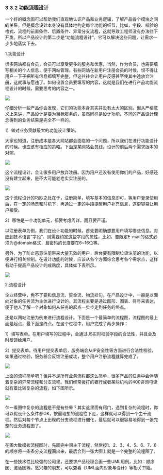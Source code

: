 ### 3.3.2 功能流程设计

一个好的概念图可以帮助我们直观地认识产品和业务逻辑，了解产品各个模块之间的关系。但是概念设计本身没有具体地约定每个功能的细节，比如，字段、校验的格式、流程的前置条件、后置条件、异常分支流程，这就导致工程师没有办法往下开发。所以产品设计的第二步是“功能流程设计”，它可以解决这些问题，让需求一步步地落实下去。

1.功能设计

很多网站都有会员，会员可以享受更多的服务和优惠，当然，作为会员，也需要填写相关的个人信息，便于网站管理。有些网站在新用户注册会员的时候，恨不得让用户一下子把所有信息都填写完整，但这往往会让用户反感甚至使其中途放弃注册，这就事与愿违了。如何设置会员要填写的内容，这就是我们在进行产品功能流程设计的时候，需要思考的内容之一。

![](images/image01989.jpeg)

仔细分析一些产品你会发现，它们的功能本身其实并没有太大的区别。但从严格意义上来讲，产品设计是要为目标服务的，虽然同样是设计功能，不同的产品设计理念得到的业务结果是完全不一样的。

1）做对业务贡献最大的功能设计策略。

大家也知道，注册成本是各大网站都会面临的一个问题，所以我们在进行功能设计的时候，也应该有相应的策略。下面是某网站会员线，设计的前后两个需求版本的对照。

![](images/image01990.jpeg)

这个流程设计，会让很多用户放弃注册。因为用户还没有使用你们的产品，好感还没有建立起来，是不大可能老老实实注册的。

![](images/image01991.jpeg)

这个流程设计的巧妙之处在于，注册简单，填写基本的信息即可，等用户登录使用后，在一定的场景和时机下，再通过一定的手段提醒用户补充信息，这更容易让用户接受。

2）哪怕是一个功能单元，都要考虑周详，而且要严谨。

以注册表单为例，我们在设计功能的时候，首先要明确想要用户填写哪些信息。对应到技术语言“字段”，则需要约定这些字段的属性，比如，要限定E-mail的格式必须为@domain格式，且密码的长度要在6~16位等。

另外，为了防止恶意注册带来大量无效的用户，后台要有限制垃圾注册的功能，以便进行相关控制。在设计功能的时候，应该从各个方面综合思考各个需求点，这样有助于提高产品设计的成熟度，具体如下表所示。

![](images/image01992.jpeg)

2.流程设计

企业经营中，免不了要和信息流、资金流、物流挂勾。在产品设计中，一般是以面向对象的任务流为主体进行设计的。其流程主要是通过图形、图表、符号来表达，便于他人了解一个对象如何从任务的起点一步步走到任务的终点。

还是以网站注册为例来进行流程设计。下面是一个最简单的流程图，流程图的最上面是起点，最下面是终点。在这个过程中，用户完成了两步操作：

1）填写表单。在用户填写的过程中，会通过JS实时校验字段的合法性，并且会及时反馈给用户。

2）提交表单。待用户提交表单后，服务端会从IP安全性等方面进行合法性校验，如果通过校验，服务器会反馈注册成功，整个用户注册流程就算完成了。

![](images/image01993.jpeg)

上面的流程简单吧？但并不是所有业务流程都这么简单，很多产品的任务中会伴随着复杂的异常流程和分支流程。我们经常拨打的银行或者某些机构的400咨询电话就有着比较复杂的流程，如下图所示。

![](images/image01994.jpeg)

乍一看图中复杂的流程是不是有些晕？其实这里面有窍门，遇到复杂的流程时，你可以假设什么条件都OK，按最理想的流程往下走，这样就可以得到一个主干流程。然后对每个节点上出现的分支流程进行细化，最后就可以很容易地得到一张完整的业务流程图了。

![](images/image01995.jpeg)

在画大致模拟流程图时，先画完中间主干流程，然后按1、2、3、4、5、6、7、8的顺序将一条条分支流程画出来，最后合到一张大图上就是一个完整的流程图了。

在一些技术性比较强的公司里，还要求产品经理会画一些UML用例，比如：顺序图、激活图等。感兴趣的朋友，可以查看《UML面向对象与设计》等相关书籍。
